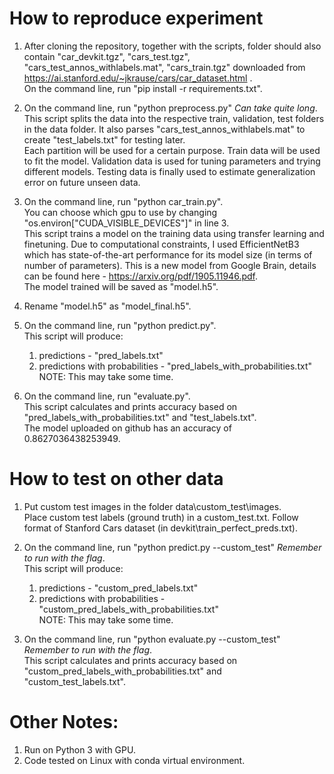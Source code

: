 # How to reproduce experiment

1.	After cloning the repository, together with the scripts, folder should also contain "car_devkit.tgz", "cars_test.tgz", "cars_test_annos_withlabels.mat", "cars_train.tgz" downloaded from https://ai.stanford.edu/~jkrause/cars/car_dataset.html .\
	On the command line, run "pip install -r requirements.txt".

2.	On the command line, run "python preprocess.py" *Can take quite long*. \
	This script splits the data into the respective train, validation, test folders in the data folder. It also parses "cars_test_annos_withlabels.mat" to create "test_labels.txt" for testing later. \
	Each partition will be used for a certain purpose. Train data will be used to fit the model. Validation data is used for tuning parameters and trying different models. Testing data is finally used to estimate generalization error on future unseen data.
	
3.	On the command line, run "python car_train.py". \
	You can choose which gpu to use by changing "os.environ["CUDA_VISIBLE_DEVICES"]" in line 3. \
	This script trains a model on the training data using transfer learning and finetuning. Due to computational constraints, I used EfficientNetB3 which has state-of-the-art performance for its model size (in terms of number of parameters). This is a new model from Google Brain, details can be found here - https://arxiv.org/pdf/1905.11946.pdf. \
	The model trained will be saved as "model.h5".

4.	Rename "model.h5" as "model_final.h5".

5.	On the command line, run "python predict.py". \
	This script will produce:
	1.	predictions - "pred_labels.txt"
	2.	predictions with probabilities - "pred_labels_with_probabilities.txt" \
	NOTE: This may take some time.

6.	On the command line, run "evaluate.py". \
	This script calculates and prints accuracy based on "pred_labels_with_probabilities.txt" and "test_labels.txt". \
	The model uploaded on github has an accuracy of 0.8627036438253949.
	
# How to test on other data
1.	Put custom test images in the folder data\custom_test\images. \
	Place custom test labels (ground truth) in a custom_test.txt. Follow format of Stanford Cars dataset (in devkit\train_perfect_preds.txt).

2.	On the command line, run "python predict.py --custom_test" *Remember to run with the flag*. \
	This script will produce:
	1.	predictions - "custom_pred_labels.txt"
	2.	predictions with probabilities - "custom_pred_labels_with_probabilities.txt" \
	NOTE: This may take some time.

3.	On the command line, run "python evaluate.py --custom_test" *Remember to run with the flag*. \
	This script calculates and prints accuracy based on "custom_pred_labels_with_probabilities.txt" and "custom_test_labels.txt". 

# Other Notes:
1.	Run on Python 3 with GPU.
2.	Code tested on Linux with conda virtual environment.
